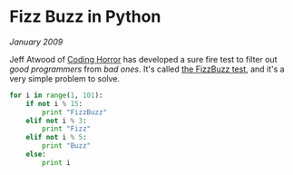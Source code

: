 # Fizz Buzz in Python
*January 2009*

Jeff Atwood of [Coding Horror](http://codinghorror.com) has developed a sure fire test to filter out *good programmers* from *bad ones*. It's called [the FizzBuzz test](http://www.codinghorror.com/blog/archives/000781.html), and it's a very simple problem to solve.

```python
for i in range(1, 101):
    if not i % 15:
        print "FizzBuzz"
    elif not i % 3:
        print "Fizz"
    elif not i % 5:
        print "Buzz"
    else:
        print i
```